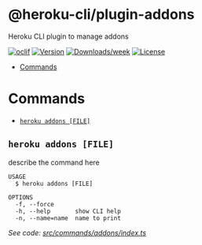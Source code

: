 @heroku-cli/plugin-addons
=========================

Heroku CLI plugin to manage addons

[![oclif](https://img.shields.io/badge/cli-oclif-brightgreen.svg)](https://oclif.io)
[![Version](https://img.shields.io/npm/v/@heroku-cli/plugin-addons.svg)](https://npmjs.org/package/@heroku-cli/plugin-addons)
[![Downloads/week](https://img.shields.io/npm/dw/@heroku-cli/plugin-addons.svg)](https://npmjs.org/package/@heroku-cli/plugin-addons)
[![License](https://img.shields.io/npm/l/@heroku-cli/plugin-addons.svg)](https://github.com/heroku/heroku-cli-plugin-addons/blob/master/package.json)

<!-- toc -->
* [Commands](#commands)
<!-- tocstop -->

# Commands
<!-- commands -->
* [`heroku addons [FILE]`](#heroku-addons-file)

## `heroku addons [FILE]`

describe the command here

```
USAGE
  $ heroku addons [FILE]

OPTIONS
  -f, --force
  -h, --help       show CLI help
  -n, --name=name  name to print
```

_See code: [src/commands/addons/index.ts](https://github.com/heroku/heroku-cli-plugin-addons/blob/v0.0.0/src/commands/addons/index.ts)_
<!-- commandsstop -->
